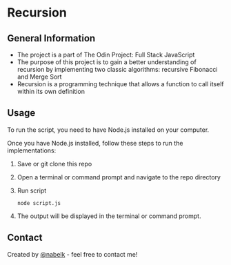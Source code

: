 # Recursion

## General Information

-   The project is a part of The Odin Project: Full Stack JavaScript
-   The purpose of this project is to gain a better understanding of recursion by implementing two classic algorithms: recursive Fibonacci and Merge Sort
-   Recursion is a programming technique that allows a function to call itself within its own definition

## Usage

To run the script, you need to have Node.js installed on your computer.

Once you have Node.js installed, follow these steps to run the implementations:

1. Save or git clone this repo
2. Open a terminal or command prompt and navigate to the repo directory
3. Run script

    ```
    node script.js

    ```

4. The output will be displayed in the terminal or command prompt.

## Contact

Created by [@nabelk](https://www.linkedin.com/in/nabil-khalid-36791a241/) - feel free to contact me!
